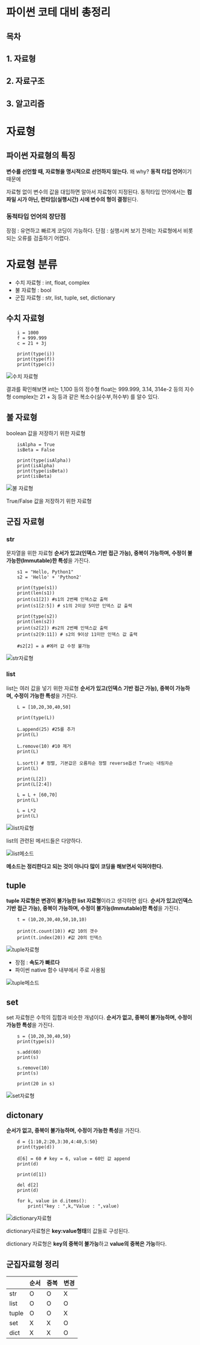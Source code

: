 # 파이썬 코테 대비 총정리

## 목차
## 1. 자료형
## 2. 자료구조
## 3. 알고리즘

# 자료형
## 파이썬 자료형의 특징
**변수를 선언할 때, 자료형을 명시적으로 선언하지 않는다.** 
왜 why? **동적 타입 언어**이기 때문에

자료형 없이 변수의 값을 대입하면 알아서 자료형이 지정된다.
동적타입 언어에서는 **컴파일 시가 아닌, 런타임(실행시간) 시에 변수의 형이 결정**된다.

### 동적타입 언어의 장단점
장점 : 유연하고 빠르게 코딩이 가능하다.
단점 : 실행시켜 보기 전에는 자료형에서 비롯되는 오류를 검출하기 어렵다.

# 자료형 분류
- 수치 자료형 : int, float, complex
- 불 자료형 : bool
- 군집 자료형 : str, list, tuple, set, dictionary

## 수치 자료형
```python3
    i = 1000
    f = 999.999
    c = 21 + 3j

    print(type(i))
    print(type(f))
    print(type(c))
```

![수치 자료형](asset/datatype1.PNG)

결과를 확인해보면 
int는 1,100 등의 정수형
float는 999.999, 3.14, 314e-2 등의 지수형
complex는 21 + 3j 등과 같은 복소수(실수부,허수부)
를 알수 있다.

## 불 자료형
boolean 값을 저장하기 위한 자료형

```python3
    isAlpha = True
    isBeta = False

    print(type(isAlpha))
    print(isAlpha)
    print(type(isBeta))
    print(isBeta)
```

![불 자료형](asset/datatype2.PNG)

True/False 값을 저장하기 위한 자료형

## 군집 자료형
### str
문자열을 위한 자료형
**순서가 있고(인덱스 기반 접근 가능), 중복이 가능하며, 수정이 불가능한(Immutable)한 특성**을 가진다.

```python3
    s1 = "Hello, Python1"
    s2 = 'Hello' + 'Python2'

    print(type(s1))
    print(len(s1))
    print(s1[2]) #s1의 2번째 인덱스값 출력
    print(s1[2:5]) # s1의 2이상 5미만 인덱스 값 출력

    print(type(s2))
    print(len(s2))
    print(s2[2]) #s2의 2번째 인덱스값 출력
    print(s2[9:11]) # s2의 9이상 11미만 인덱스 값 출력

    #s2[2] = a #에러 값 수정 불가능
```

![str자료형](asset/datatype3.PNG)

### list
list는 여러 값을 넣기 위한 자료형
**순서가 있고(인덱스 기반 접근 가능), 중복이 가능하며, 수정이 가능한 특성**을 가진다.

```python3
    L = [10,20,30,40,50]

    print(type(L))

    L.append(25) #25를 추가
    print(L)

    L.remove(10) #10 제거
    print(L)

    L.sort() # 정렬, 기본값은 오름차순 정렬 reverse옵션 True는 내림차순
    print(L)

    print(L[2])
    print(L[2:4])

    L = L + [60,70]
    print(L)
    
    L = L*2
    print(L)
```

![list자료형](asset/datatype4.PNG)

list의 관련된 메서드들은 다양하다.

![list메소드](asset/list.PNG)

**메소드는 정리한다고 되는 것이 아니다 많이 코딩을 해보면서 익혀야한다.**

## tuple
**tuple 자료형은 변경이 불가능한 list 자료형**이라고 생각하면 쉽다.
**순서가 있고(인덱스 기반 접근 가능), 중복이 가능하며, 수정이 불가능(Immutable)한 특성**을 가진다.

```python3
    t = (10,20,30,40,50,10,10)

    print(t.count(10)) #값 10의 갯수
    print(t.index(20)) #값 20의 인덱스
```

![tuple자료형](asset/datatype5.PNG)

- 장점 :  **속도가 빠르다**
- 파이썬 native 함수 내부에서 주로 사용됨

![tuple메소드](asset/tuple.PNG)

## set
set 자료형은 수학의 집합과 비슷한 개념이다.
**순서가 없고, 중복이 불가능하며, 수정이 가능한 특성**을 가진다.

```python3
    s = {10,20,30,40,50}
    print(type(s))

    s.add(60)
    print(s)

    s.remove(10)
    print(s)

    print(20 in s)
```
![set자료형](asset/datatype6.PNG)

## dictonary
**순서가 없고, 중복이 불가능하며, 수정이 가능한 특성**을 가진다.

```python3
    d = {1:10,2:20,3:30,4:40,5:50}
    print(type(d))
    
    d[6] = 60 # key = 6, value = 60인 값 append
    print(d)
    
    print(d[1])
    
    del d[2]
    print(d)
    
    for k, value in d.items():
        print("key : ",k,"Value : ",value)
```

![dictionary자료형](asset/datatype7.PNG)

dictionary자료형은 **key:value형태**의 값들로 구성된다.

dictionary 자료형은 **key의 중복이 불가능**하고 **value의 중복은 가능**하다.


## 군집자료형 정리

|       | 순서 | 중복 |  변경 |
|-------|------|------|---|
| str   | O    | O    | X |
| list  | O    | O    | O |
| tuple | O    | O    | X |
| set   | X    | X    | O |
| dict  | X    | X    | O |


